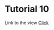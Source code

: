 # Tutorial 10

Link to the view
[Click](https://jaunerc.github.io/WebGL-Tut/tutorial-10/ "Tutorial 10")
